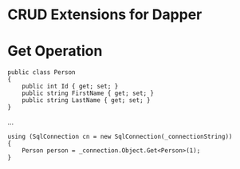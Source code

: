 
CRUD Extensions for Dapper
==========================

# Get Operation
```
public class Person
{
    public int Id { get; set; }
    public string FirstName { get; set; }
    public string LastName { get; set; }
}
```
...
```
using (SqlConnection cn = new SqlConnection(_connectionString))
{
    Person person = _connection.Object.Get<Person>(1);
}
```